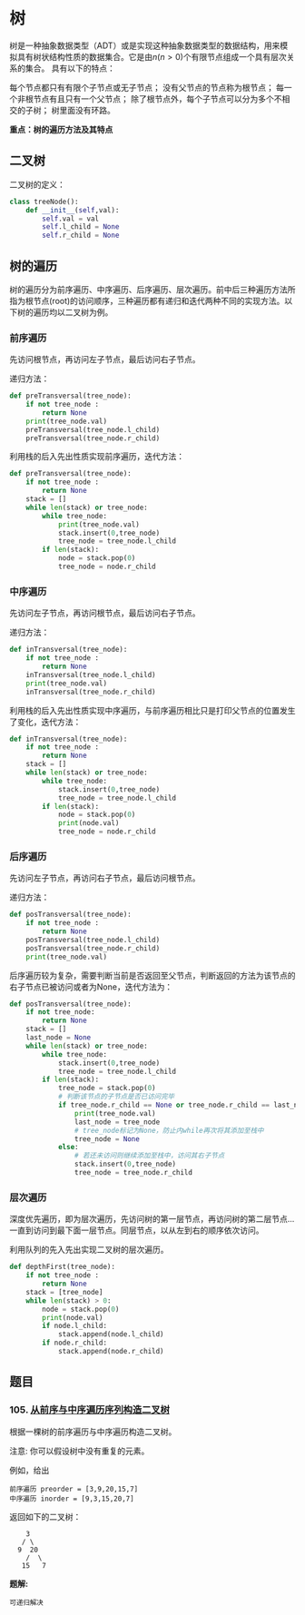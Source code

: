 # 树

树是一种抽象数据类型（ADT）或是实现这种抽象数据类型的数据结构，用来模拟具有树状结构性质的数据集合。它是由$n(n>0)$个有限节点组成一个具有层次关系的集合。
具有以下的特点：
    
每个节点都只有有限个子节点或无子节点；
没有父节点的节点称为根节点；
每一个非根节点有且只有一个父节点；
除了根节点外，每个子节点可以分为多个不相交的子树；
树里面没有环路。

**重点：树的遍历方法及其特点**

## 二叉树

二叉树的定义：
```python
class treeNode():
    def __init__(self,val):
        self.val = val
        self.l_child = None
        self.r_child = None
```

## 树的遍历

树的遍历分为前序遍历、中序遍历、后序遍历、层次遍历。前中后三种遍历方法所指为根节点(root)的访问顺序，三种遍历都有递归和迭代两种不同的实现方法。以下树的遍历均以二叉树为例。

### 前序遍历

先访问根节点，再访问左子节点，最后访问右子节点。

递归方法：
```python
def preTransversal(tree_node):
    if not tree_node :
        return None
    print(tree_node.val)
    preTransversal(tree_node.l_child)
    preTransversal(tree_node.r_child)
```
利用栈的后入先出性质实现前序遍历，迭代方法：
```python
def preTransversal(tree_node):
    if not tree_node :
        return None
    stack = []
    while len(stack) or tree_node:
        while tree_node:
            print(tree_node.val)
            stack.insert(0,tree_node)
            tree_node = tree_node.l_child
        if len(stack):
            node = stack.pop(0)
            tree_node = node.r_child     
```
### 中序遍历

先访问左子节点，再访问根节点，最后访问右子节点。

递归方法：
```python
def inTransversal(tree_node):
    if not tree_node :
        return None
    inTransversal(tree_node.l_child)
    print(tree_node.val)
    inTransversal(tree_node.r_child)
```
利用栈的后入先出性质实现中序遍历，与前序遍历相比只是打印父节点的位置发生了变化，迭代方法：
```python
def inTransversal(tree_node):
    if not tree_node :
        return None
    stack = []
    while len(stack) or tree_node:
        while tree_node:
            stack.insert(0,tree_node)
            tree_node = tree_node.l_child
        if len(stack):
            node = stack.pop(0)
            print(node.val)
            tree_node = node.r_child
```

### 后序遍历

先访问左子节点，再访问右子节点，最后访问根节点。

递归方法：
```python
def posTransversal(tree_node):
    if not tree_node :
        return None
    posTransversal(tree_node.l_child)
    posTransversal(tree_node.r_child)
    print(tree_node.val)
```

后序遍历较为复杂，需要判断当前是否返回至父节点，判断返回的方法为该节点的右子节点已被访问或者为None，迭代方法为：
```python
def posTransversal(tree_node):
    if not tree_node:
        return None
    stack = []
    last_node = None
    while len(stack) or tree_node:
        while tree_node:
            stack.insert(0,tree_node)
            tree_node = tree_node.l_child
        if len(stack):
            tree_node = stack.pop(0)
            # 判断该节点的子节点是否已访问完毕
            if tree_node.r_child == None or tree_node.r_child == last_node:
                print(tree_node.val)
                last_node = tree_node
                # tree_node标记为None，防止内while再次将其添加至栈中
                tree_node = None
            else:
                # 若还未访问则继续添加至栈中，访问其右子节点
                stack.insert(0,tree_node)
                tree_node = tree_node.r_child
```

### 层次遍历

深度优先遍历，即为层次遍历，先访问树的第一层节点，再访问树的第二层节点...一直到访问到最下面一层节点。同层节点，以从左到右的顺序依次访问。

利用队列的先入先出实现二叉树的层次遍历。

```python
def depthFirst(tree_node):
    if not tree_node :
        return None
    stack = [tree_node]
    while len(stack) > 0:
        node = stack.pop(0)
        print(node.val)
        if node.l_child:
            stack.append(node.l_child)
        if node.r_child:
            stack.append(node.r_child)
```

## 题目

### 105. [从前序与中序遍历序列构造二叉树](https://leetcode-cn.com/problems/construct-binary-tree-from-preorder-and-inorder-traversal/)

根据一棵树的前序遍历与中序遍历构造二叉树。

注意:
你可以假设树中没有重复的元素。

例如，给出

    前序遍历 preorder = [3,9,20,15,7]
    中序遍历 inorder = [9,3,15,20,7]
返回如下的二叉树：

        3
       / \
      9  20
        /  \
       15   7

**题解:**

    可递归解决
